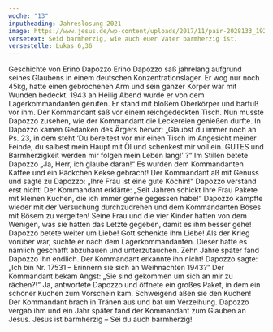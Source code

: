 ```yaml
---
woche: "13"
inputheading: Jahreslosung 2021
image: https://www.jesus.de/wp-content/uploads/2017/11/pair-2028133_1920-1068x712.jpg
versetext: Seid barmherzig, wie auch euer Vater barmherzig ist.
versestelle: Lukas 6,36
---
```

Geschichte von Erino Dapozzo
Erino Dapozzo saß jahrelang aufgrund seines Glaubens in einem deutschen Konzentrationslager.
Er wog nur noch 45kg, hatte einen gebrochenen Arm und sein
ganzer Körper war mit Wunden bedeckt. 1943 an Heilig Abend wurde er von dem
Lagerkommandanten gerufen. Er stand mit bloßem Oberkörper und barfuß vor
ihm. Der Kommandant saß vor einem reichgedeckten Tisch. Nun musste Dapozzo
zusehen, wie der Kommandant die Leckereien genießen durfte. In Dapozzo kamen
Gedanken des Ärgers hervor: „Glaubst du immer noch an Ps. 23, in dem steht ‘Du
bereitest vor mir einen Tisch im Angesicht meiner Feinde, du salbest mein Haupt
mit Öl und schenkest mir voll ein. GUTES und Barmherzigkeit werden mir folgen
mein Leben lang!’ ?“ Im Stillen betete Dapozzo „Ja, Herr, ich glaube daran!“
Es wurden dem Kommandanten Kaffee und ein Päckchen Kekse gebracht! Der
Kommandant aß mit Genuss und sagte zu Dapozzo: „Ihre Frau ist eine gute
Köchin!“ Dapozzo verstand erst nicht! Der Kommandant erklärte: „Seit Jahren
schickt Ihre Frau Pakete mit kleinen Kuchen, die ich immer gerne gegessen habe!“
Dapozzo kämpfte wieder mit der Versuchung durchzudrehen und dem Kommandanten
Böses mit Bösem zu vergelten! Seine Frau und die vier Kinder hatten von
dem Wenigen, was sie hatten das Letzte gegeben, damit es ihm besser gehe!
Dapozzo betete weiter um Liebe! Gott schenkte ihm Liebe!
Als der Krieg vorüber war, suchte er nach dem Lagerkommandanten. Dieser hatte
es nämlich geschafft abzuhauen und unterzutauchen. Zehn Jahre später fand
Dapozzo Ihn endlich. Der Kommandant erkannte ihn nicht! Dapozzo sagte: „Ich
bin Nr. 17531 – Erinnern sie sich an Weihnachten 1943?” Der Kommandant bekam
Angst: „Sie sind gekommen um sich an mir zu rächen?!“ Ja, antwortete Dapozzo
und öffnete ein großes Paket, in dem ein schöner Kuchen zum Vorschein kam.
Schweigend aßen sie den Kuchen! Der Kommandant brach in Tränen aus und bat
um Verzeihung. Dapozzo vergab ihm und ein Jahr später fand der Kommandant
zum Glauben an Jesus. Jesus ist barmherzig – Sei du auch barmherzig!